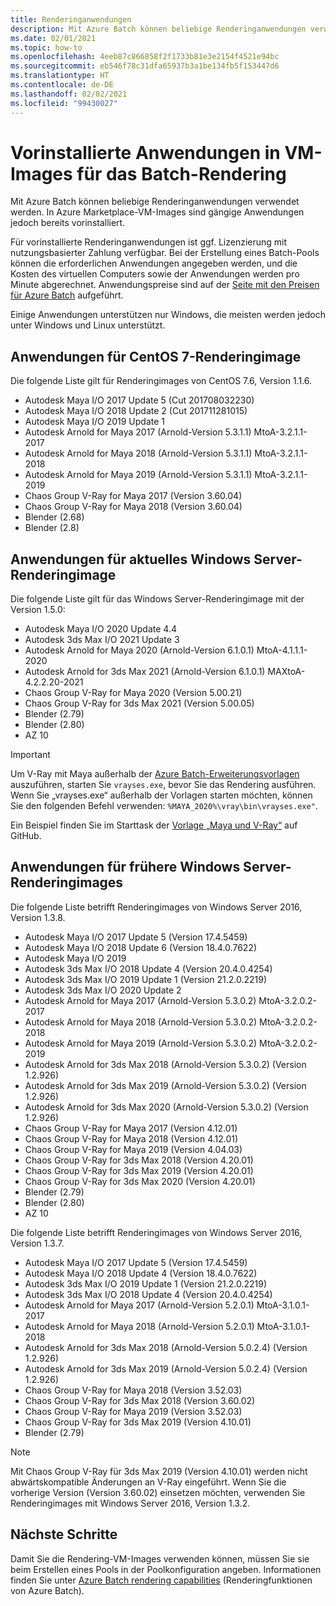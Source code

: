 ```yaml
---
title: Renderinganwendungen
description: Mit Azure Batch können beliebige Renderinganwendungen verwendet werden. In Azure Marketplace-VM-Images sind gängige Anwendungen jedoch bereits vorinstalliert.
ms.date: 02/01/2021
ms.topic: how-to
ms.openlocfilehash: 4eeb87c866858f2f1733b81e3e2154f4521e94bc
ms.sourcegitcommit: eb546f78c31dfa65937b3a1be134fb5f153447d6
ms.translationtype: HT
ms.contentlocale: de-DE
ms.lasthandoff: 02/02/2021
ms.locfileid: "99430027"
---
```

# <a name="pre-installed-applications-on-batch-rendering-vm-images"></a>Vorinstallierte Anwendungen in VM-Images für das Batch-Rendering

Mit Azure Batch können beliebige Renderinganwendungen verwendet werden. In Azure Marketplace-VM-Images sind gängige Anwendungen jedoch bereits vorinstalliert.

Für vorinstallierte Renderinganwendungen ist ggf. Lizenzierung mit nutzungsbasierter Zahlung verfügbar. Bei der Erstellung eines Batch-Pools können die erforderlichen Anwendungen angegeben werden, und die Kosten des virtuellen Computers sowie der Anwendungen werden pro Minute abgerechnet. Anwendungspreise sind auf der [Seite mit den Preisen für Azure Batch](https://azure.microsoft.com/pricing/details/batch/#graphic-rendering) aufgeführt.

Einige Anwendungen unterstützen nur Windows, die meisten werden jedoch unter Windows und Linux unterstützt.

## <a name="applications-on-centos-7-rendering-image"></a>Anwendungen für CentOS 7-Renderingimage

Die folgende Liste gilt für Renderingimages von CentOS 7.6, Version 1.1.6.

* Autodesk Maya I/O 2017 Update 5 (Cut 201708032230)
* Autodesk Maya I/O 2018 Update 2 (Cut 201711281015)
* Autodesk Maya I/O 2019 Update 1
* Autodesk Arnold for Maya 2017 (Arnold-Version 5.3.1.1) MtoA-3.2.1.1-2017
* Autodesk Arnold for Maya 2018 (Arnold-Version 5.3.1.1) MtoA-3.2.1.1-2018
* Autodesk Arnold for Maya 2019 (Arnold-Version 5.3.1.1) MtoA-3.2.1.1-2019
* Chaos Group V-Ray for Maya 2017 (Version 3.60.04)
* Chaos Group V-Ray for Maya 2018 (Version 3.60.04)
* Blender (2.68)
* Blender (2.8)

## <a name="applications-on-latest-windows-server-rendering-image"></a>Anwendungen für aktuelles Windows Server-Renderingimage

Die folgende Liste gilt für das Windows Server-Renderingimage mit der Version 1.5.0:

* Autodesk Maya I/O 2020 Update 4.4
* Autodesk 3ds Max I/O 2021 Update 3
* Autodesk Arnold for Maya 2020 (Arnold-Version 6.1.0.1) MtoA-4.1.1.1-2020
* Autodesk Arnold for 3ds Max 2021 (Arnold-Version 6.1.0.1) MAXtoA-4.2.2.20-2021
* Chaos Group V-Ray for Maya 2020 (Version 5.00.21)
* Chaos Group V-Ray for 3ds Max 2021 (Version 5.00.05)
* Blender (2.79)
* Blender (2.80)
* AZ 10

> [!IMPORTANT]
> Um V-Ray mit Maya außerhalb der [Azure Batch-Erweiterungsvorlagen](https://github.com/Azure/batch-extension-templates) auszuführen, starten Sie `vrayses.exe`, bevor Sie das Rendering ausführen. Wenn Sie „vrayses.exe“ außerhalb der Vorlagen starten möchten, können Sie den folgenden Befehl verwenden: `%MAYA_2020%\vray\bin\vrayses.exe"`.
>
> Ein Beispiel finden Sie im Starttask der [Vorlage „Maya und V-Ray“](https://github.com/Azure/batch-extension-templates/blob/master/templates/maya/render-vray-windows/pool.template.json) auf GitHub.

## <a name="applications-on-previous-windows-server-rendering-images"></a>Anwendungen für frühere Windows Server-Renderingimages

Die folgende Liste betrifft Renderingimages von Windows Server 2016, Version 1.3.8.

* Autodesk Maya I/O 2017 Update 5 (Version 17.4.5459)
* Autodesk Maya I/O 2018 Update 6 (Version 18.4.0.7622)
* Autodesk Maya I/O 2019
* Autodesk 3ds Max I/O 2018 Update 4 (Version 20.4.0.4254)
* Autodesk 3ds Max I/O 2019 Update 1 (Version 21.2.0.2219)
* Autodesk 3ds Max I/O 2020 Update 2
* Autodesk Arnold for Maya 2017 (Arnold-Version 5.3.0.2) MtoA-3.2.0.2-2017
* Autodesk Arnold for Maya 2018 (Arnold-Version 5.3.0.2) MtoA-3.2.0.2-2018
* Autodesk Arnold for Maya 2019 (Arnold-Version 5.3.0.2) MtoA-3.2.0.2-2019
* Autodesk Arnold for 3ds Max 2018 (Arnold-Version 5.3.0.2) (Version 1.2.926)
* Autodesk Arnold for 3ds Max 2019 (Arnold-Version 5.3.0.2) (Version 1.2.926)
* Autodesk Arnold for 3ds Max 2020 (Arnold-Version 5.3.0.2) (Version 1.2.926)
* Chaos Group V-Ray for Maya 2017 (Version 4.12.01)
* Chaos Group V-Ray for Maya 2018 (Version 4.12.01)
* Chaos Group V-Ray for Maya 2019 (Version 4.04.03)
* Chaos Group V-Ray for 3ds Max 2018 (Version 4.20.01)
* Chaos Group V-Ray for 3ds Max 2019 (Version 4.20.01)
* Chaos Group V-Ray for 3ds Max 2020 (Version 4.20.01)
* Blender (2.79)
* Blender (2.80)
* AZ 10

Die folgende Liste betrifft Renderingimages von Windows Server 2016, Version 1.3.7.

* Autodesk Maya I/O 2017 Update 5 (Version 17.4.5459)
* Autodesk Maya I/O 2018 Update 4 (Version 18.4.0.7622)
* Autodesk 3ds Max I/O 2019 Update 1 (Version 21.2.0.2219)
* Autodesk 3ds Max I/O 2018 Update 4 (Version 20.4.0.4254)
* Autodesk Arnold for Maya 2017 (Arnold-Version 5.2.0.1) MtoA-3.1.0.1-2017
* Autodesk Arnold for Maya 2018 (Arnold-Version 5.2.0.1) MtoA-3.1.0.1-2018
* Autodesk Arnold for 3ds Max 2018 (Arnold-Version 5.0.2.4) (Version 1.2.926)
* Autodesk Arnold for 3ds Max 2019 (Arnold-Version 5.0.2.4) (Version 1.2.926)
* Chaos Group V-Ray for Maya 2018 (Version 3.52.03)
* Chaos Group V-Ray for 3ds Max 2018 (Version 3.60.02)
* Chaos Group V-Ray for Maya 2019 (Version 3.52.03)
* Chaos Group V-Ray for 3ds Max 2019 (Version 4.10.01)
* Blender (2.79)

> [!NOTE]
> Mit Chaos Group V-Ray für 3ds Max 2019 (Version 4.10.01) werden nicht abwärtskompatible Änderungen an V-Ray eingeführt. Wenn Sie die vorherige Version (Version 3.60.02) einsetzen möchten, verwenden Sie Renderingimages mit Windows Server 2016, Version 1.3.2.

## <a name="next-steps"></a>Nächste Schritte

Damit Sie die Rendering-VM-Images verwenden können, müssen Sie sie beim Erstellen eines Pools in der Poolkonfiguration angeben. Informationen finden Sie unter [Azure Batch rendering capabilities](./batch-rendering-functionality.md) (Renderingfunktionen von Azure Batch).
